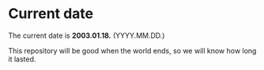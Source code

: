 # Current date

The current date is **2003.01.18.** (YYYY.MM.DD.)

This repository will be good when the world ends, so we will know how long it lasted.